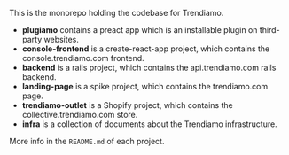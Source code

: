 This is the monorepo holding the codebase for Trendiamo.

- **plugiamo** contains a preact app which is an installable plugin on third-party websites.
- **console-frontend** is a create-react-app project, which contains the console.trendiamo.com frontend.
- **backend** is a rails project, which contains the api.trendiamo.com rails backend.
- **landing-page** is a spike project, which contains the trendiamo.com page.
- **trendiamo-outlet** is a Shopify project, which contains the collective.trendiamo.com store.
- **infra** is a collection of documents about the Trendiamo infrastructure.

More info in the `README.md` of each project.
